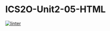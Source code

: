 # ICS2O-Unit2-05-HTML
[![linter](https://github.com/Samir-Allaham/ICS2O-Unit2-05-HTML/workflows/linter/badge.svg)](https://github.com/marketplace/actions/super-linter)   
